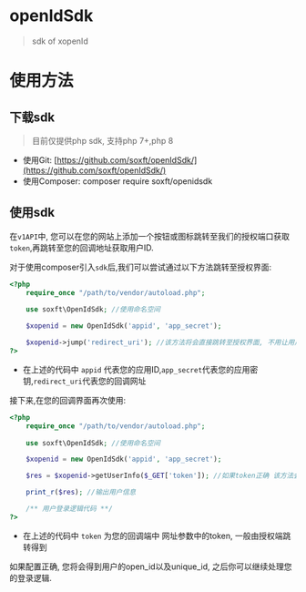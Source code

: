 # openIdSdk
 > sdk of xopenId

# 使用方法

## 下载sdk

> 目前仅提供php sdk, 支持php 7+,php 8

- 使用Git: [https://github.com/soxft/openIdSdk/](https://github.com/soxft/openIdSdk/)
- 使用Composer: composer require soxft/openidsdk

## 使用sdk

在`v1API`中, 您可以在您的网站上添加一个按钮或图标跳转至我们的授权端口获取`token`,再跳转至您的回调地址获取用户ID.

对于使用composer引入`sdk`后,我们可以尝试通过以下方法跳转至授权界面:

```php
<?php
    require_once "/path/to/vendor/autoload.php";
    
    use soxft\OpenIdSdk; //使用命名空间

    $xopenid = new OpenIdSdk('appid', 'app_secret');

    $xopenid->jump('redirect_uri'); //该方法将会直接跳转至授权界面, 不用让用户点击
?>
```
- 在上述的代码中 `appid` 代表您的应用ID,`app_secret`代表您的应用密钥,`redirect_uri`代表您的回调网址

接下来,在您的回调界面再次使用:
```php
<?php
    require_once "/path/to/vendor/autoload.php";
    
    use soxft\OpenIdSdk; //使用命名空间

    $xopenid = new OpenIdSdk('appid', 'app_secret');

    $res = $xopenid->getUserInfo($_GET['token']); //如果token正确 该方法会返回用户信息

    print_r($res); //输出用户信息

    /** 用户登录逻辑代码 **/
?>
```
- 在上述的代码中 `token` 为您的回调端中 网址参数中的token, 一般由授权端跳转得到

如果配置正确, 您将会得到用户的open_id以及unique_id, 之后你可以继续处理您的登录逻辑.
